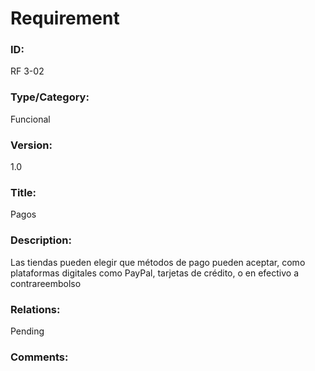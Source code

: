 # Requirement

### ID:

RF 3-02

### Type/Category:

Funcional

### Version:

1.0

### Title:

Pagos

### Description:

Las tiendas pueden elegir que métodos de pago pueden aceptar, como plataformas digitales como PayPal, tarjetas de crédito, o en efectivo a contrareembolso

### Relations:

Pending

### Comments:
